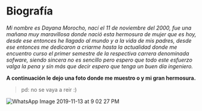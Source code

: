 # Biografía 
 
_Mi nombre es Dayana Morocho, nací el 11 de noviembre del 2000, fue una mañana muy maravillosa donde nació esta hermosura de mujer que es hoy, desde ese entonces he llagado al mundo y a la vida de mis padres, desde ese entonces me dedicaron a criarme hasta la actualidad donde me encuentro curso el primer semestre de la respectiva carrera denominada sofware, siendo sincera no es sencillo pero espero que todo este esfuerzo valga la pena y sin más que decir espero que tenga un buen día ingeniero._ 

**A continuación le dejo una foto donde me muestro o y mi gran hermosura.**

> pd: no se vaya a reir :) 


![WhatsApp Image 2019-11-13 at 9 02 27 PM](https://user-images.githubusercontent.com/57736831/68820872-ac8d8300-065a-11ea-9a1a-73803a10005c.jpeg)
